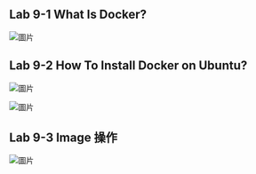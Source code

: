 <H2>Lab 9-1 What Is Docker? </H2>

![圖片](https://user-images.githubusercontent.com/16370565/178128984-515b8878-aa14-44bf-a03f-d248802aa41f.png)

<H2>Lab 9-2 How To Install Docker on Ubuntu?</H2>

![圖片](https://user-images.githubusercontent.com/16370565/178129280-d8f3b2f0-afd1-41dd-a516-098086e39af5.png)

![圖片](https://user-images.githubusercontent.com/16370565/178129483-f1077cab-e9af-4b53-bee6-7c9c617bb1df.png)

<H2>Lab 9-3 Image 操作</H2>

![圖片](https://user-images.githubusercontent.com/16370565/178129554-ae47a84c-9885-4564-8cfe-97fc57107852.png)
